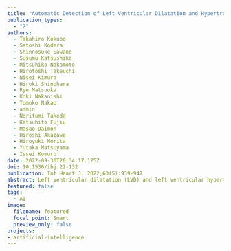 ```yaml
---
title: "Automatic Detection of Left Ventricular Dilatation and Hypertrophy from Electrocardiograms Using Deep Learning"
publication_types:
  - "2"
authors:
  - Takahiro Kokubo  
  - Satoshi Kodera
  - Shinnosuke Sawano
  - Susumu Katsushika
  - Mitsuhiko Nakamoto
  - Hirotoshi Takeuchi
  - Nisei Kimura
  - Hiroki Shinohara
  - Ryo Matsuoka
  - Koki Nakanishi
  - Tomoko Nakao
  - admin
  - Norifumi Takeda
  - Katsuhito Fujiu
  - Masao Daimon
  - Hiroshi Akazawa
  - Hiroyuki Morita
  - Yutaka Matsuyama
  - Issei Komuro
date: 2022-09-30T20:34:17.125Z
doi: 10.1536/ihj.22-132
publication: Int Heart J. 2022;63(5):939-947
abstract: Left ventricular dilatation (LVD) and left ventricular hypertrophy (LVH) are risk factors for heart failure, and their detection improves heart failure screening. This study aimed to investigate the ability of deep learning to detect LVD and LVH from a 12-lead electrocardiogram (ECG). Using ECG and echocardiographic data, we developed deep learning and machine learning models to detect LVD and LVH. We also examined conventional ECG criteria for the diagnosis of LVH. We calculated the area under the receiver operating characteristic (AUROC) curve, sensitivity, specificity, and accuracy of each model and compared the performance of the models. We analyzed data for 18,954 patients (mean age (standard deviation): 64.2 (16.5) years, men: 56.7%). For the detection of LVD, the value (95% confidence interval) of the AUROC was 0.810 (0.801-0.819) for the deep learning model, and this was significantly higher than that of the logistic regression and random forest methods (P < 0.001). The AUROCs for the logistic regression and random forest methods (machine learning models) were 0.770 (0.761-0.779) and 0.757 (0.747-0.767), respectively. For the detection of LVH, the AUROC was 0.784 (0.777-0.791) for the deep learning model, and this was significantly higher than that of the logistic regression and random forest methods and conventional ECG criteria (P < 0.001). The AUROCs for the logistic regression and random forest methods were 0.758 (0.751-0.765) and 0.716 (0.708-0.724), respectively. This study suggests that deep learning is a useful method to detect LVD and LVH from 12-lead ECGs.  
featured: false
tags: 
  - AI
image:
  filename: featured
  focal_point: Smart
  preview_only: false
projects: 
- artificial-intelligence
---
```

